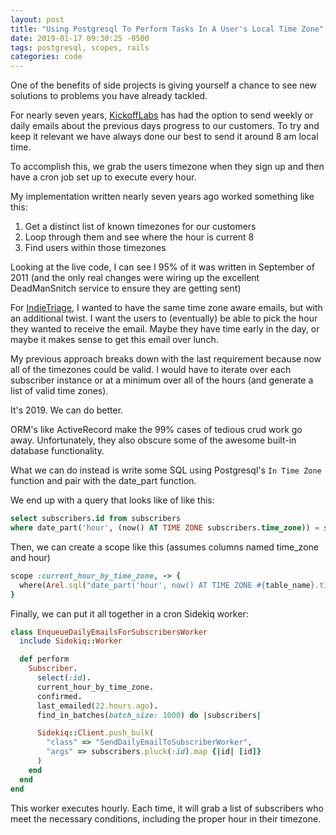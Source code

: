 ```yaml
---
layout: post
title: "Using Postgresql To Perform Tasks In A User's Local Time Zone"
date: 2019-01-17 09:30:25 -0500
tags: postgresql, scopes, rails
categories: code
---
```


One of the benefits of side projects is giving yourself a chance to see new solutions to problems you have already tackled.

For nearly seven years, [KickoffLabs](https://kickofflabs.com) has had the option to send weekly or daily emails about the previous days progress to our customers. To try and keep it relevant we have always done our best to send it around 8 am local time.

To accomplish this, we grab the users timezone when they sign up and then have a cron job set up to execute every hour.

My implementation written nearly seven years ago worked something like this:

1. Get a distinct list of known timezones for our customers
1. Loop through them and see where the hour is current 8
1. Find users within those timezones

Looking at the live code, I can see I  95% of it was written in September of 2011 (and the only real changes were wiring up the excellent DeadManSnitch service to ensure they are getting sent)

For [IndieTriage](https://indietriage.com), I wanted to have the same time zone aware emails, but with an additional twist. I want the users to (eventually) be able to pick the hour they wanted to receive the email. Maybe they have time early in the day, or maybe it makes sense to get this email over lunch.

My previous approach breaks down with the last requirement because now all of the timezones could be valid. I would have to iterate over each subscriber instance or at a minimum over all of the hours (and generate a list of valid time zones).

It's 2019. We can do better.

ORM's like ActiveRecord make the 99% cases of tedious crud work go away. Unfortunately, they also obscure some of the awesome built-in database functionality.

What we can do instead is write some SQL using Postgresql's `In Time Zone` function and pair with the date_part function.

We end up with a query that looks like of like this:

```sql
select subscribers.id from subscribers
where date_part('hour', (now() AT TIME ZONE subscribers.time_zone)) = subscribers.hour;
```

Then, we can create a scope like this (assumes columns named time_zone and hour)

```ruby
scope :current_hour_by_time_zone, -> {
  where(Arel.sql("date_part('hour', now() AT TIME ZONE #{table_name}.time_zone) = #{table_name}.hour"))
}
```

Finally, we can put it all together in a cron Sidekiq worker:

```ruby
class EnqueueDailyEmailsForSubscribersWorker
  include Sidekiq::Worker

  def perform
    Subscriber.
      select(:id).
      current_hour_by_time_zone.
      confirmed.
      last_emailed(22.hours.ago).
      find_in_batches(batch_size: 1000) do |subscribers|

      Sidekiq::Client.push_bulk(
        "class" => "SendDailyEmailToSubscriberWorker",
        "args" => subscribers.pluck(:id).map {|id| [id]}
      )
    end
  end
end
```

This worker executes hourly. Each time, it will grab a list of subscribers who meet the necessary conditions, including the proper hour in their timezone.

